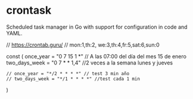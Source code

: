 # crontask

Scheduled task manager in Go with support for configuration in code and YAML.


// https://crontab.guru/
// mon:1,th:2, we:3,th:4,fr:5,sat:6,sun:0

const (
	once_year     = "0 7 15 1 *"  // A las 07:00 del día del mes 15 de enero
	two_days_week = "0 7 * * 1,4" //2 veces a la semana lunes y jueves

	// once_year = "*/2 * * * *" // test 3 min año
	// two_days_week = "*/1 * * * *" //test cada 1 min
)